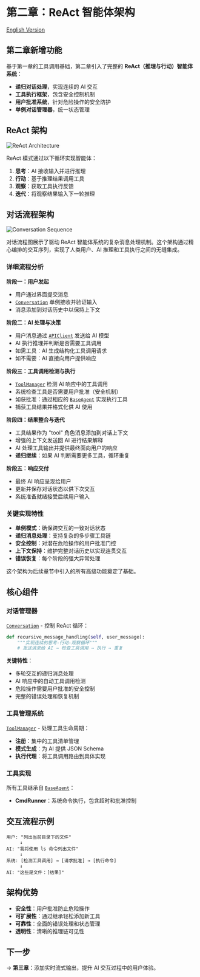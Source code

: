 # 第二章：ReAct 智能体架构

[English Version](./README.md)

## 第二章新增功能

基于第一章的工具调用基础，第二章引入了完整的 **ReAct（推理与行动）智能体系统**：

- **递归对话处理**，实现连续的 AI 交互
- **工具执行框架**，包含安全控制机制  
- **用户批准系统**，针对危险操作的安全防护
- **单例对话管理器**，统一状态管理

## ReAct 架构

![ReAct Architecture](./images/ReAct_architect.png)

ReAct 模式通过以下循环实现智能体：

1. **思考**：AI 接收输入并进行推理
2. **行动**：基于推理结果调用工具
3. **观察**：获取工具执行反馈
4. **迭代**：将观察结果输入下一轮推理

## 对话流程架构

![Conversation Sequence](./images/conversation.png)

对话流程图展示了驱动 ReAct 智能体系统的复杂消息处理机制。这个架构通过精心编排的交互序列，实现了人类用户、AI 推理和工具执行之间的无缝集成。

### 详细流程分析

**阶段一：用户发起**
- 用户通过界面提交消息
- [`Conversation`](src/core/conversation.py) 单例接收并验证输入
- 消息添加到对话历史中以保持上下文

**阶段二：AI 处理与决策**
- 用户消息通过 [`APIClient`](src/core/api_client.py) 发送给 AI 模型
- AI 执行推理并判断是否需要工具调用
- 如需工具：AI 生成结构化工具调用请求
- 如不需要：AI 直接向用户提供响应

**阶段三：工具调用检测与执行**
- [`ToolManager`](src/tools/tool_manager.py) 检测 AI 响应中的工具调用
- 系统检查工具是否需要用户批准（安全机制）
- 如获批准：通过相应的 [`BaseAgent`](src/tools/base_agent.py) 实现执行工具
- 捕获工具结果并格式化供 AI 使用

**阶段四：结果整合与迭代**
- 工具结果作为 "tool" 角色消息添加到对话上下文
- 增强的上下文发送回 AI 进行结果解释
- AI 处理工具输出并提供最终面向用户的响应
- **递归继续**：如果 AI 判断需要更多工具，循环重复

**阶段五：响应交付**
- 最终 AI 响应呈现给用户
- 更新并保存对话状态以供下次交互
- 系统准备就绪接受后续用户输入

### 关键实现特性

- **单例模式**：确保跨交互的一致对话状态
- **递归消息处理**：支持复杂的多步骤工具链
- **安全控制**：对潜在危险操作的用户批准门控
- **上下文保持**：维护完整对话历史以实现连贯交互
- **错误恢复**：每个阶段的强大异常处理

这个架构为后续章节中引入的所有高级功能奠定了基础。


## 核心组件

### 对话管理器
[`Conversation`](src/core/conversation.py) - 控制 ReAct 循环：

```python
def recursive_message_handling(self, user_message):
    """实现连续的思考-行动-观察循环"""
    # 发送消息给 AI → 检查工具调用 → 执行 → 重复
```

**关键特性**：
- 多轮交互的递归消息处理
- AI 响应中的自动工具调用检测
- 危险操作需要用户批准的安全控制
- 完整的错误处理和恢复机制

### 工具管理系统
[`ToolManager`](src/tools/tool_manager.py) - 处理工具生命周期：

- **注册**：集中的工具清单管理
- **模式生成**：为 AI 提供 JSON Schema
- **执行代理**：将工具调用路由到具体实现

### 工具实现
所有工具继承自 [`BaseAgent`](src/tools/base_agent.py)：

- **CmdRunner**：系统命令执行，包含超时和批准控制

## 交互流程示例

```
用户: "列出当前目录下的文件"
     ↓
AI: "我将使用 ls 命令列出文件"
     ↓
系统: [检测工具调用] → [请求批准] → [执行命令]
     ↓
AI: "这些是文件：[结果]"
```

## 架构优势

- **安全性**：用户批准防止危险操作
- **可扩展性**：通过继承轻松添加新工具
- **可靠性**：全面的错误处理和状态管理
- **透明性**：清晰的推理链可见性

## 下一步

→ **第三章**：添加实时流式输出，提升 AI 交互过程中的用户体验。
